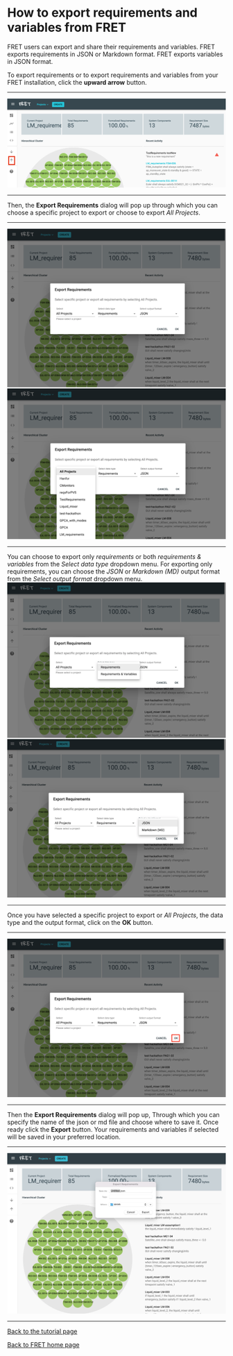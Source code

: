 # How to export requirements and variables from FRET

FRET users can export and share their requirements and variables.  FRET exports requirements in JSON or Markdown format. FRET exports variables in JSON format.

To export requirements or to export requirements and variables from your FRET installation, click the **upward arrow** button.
***
<img src="../../screen_shots/Export-1a.png">

***

Then, the  **Export Requirements** dialog will pop up through which you can choose a specific project to export or choose to export *All Projects*.
***
<img src="../../screen_shots/Export-2.png">
<img src="../../screen_shots/Export-2b.png">

***

You can choose to export only *requirements* or both *requirements & variables* from the *Select data type* dropdown menu.  For exporting only requirements, you can choose the *JSON* or *Markdown (MD)* output format from the *Select output format* dropdown menu.
<img src="../../screen_shots/Export-2c.png">
<img src="../../screen_shots/Export-2d.png">

***

Once you have selected a specific project to export or *All Projects*, the data type and the output format, click on the **OK** button.
***
<img src="../../screen_shots/Export-3.png">

***

Then the **Export Requirements** dialog will pop up, Through which you can specify the name of the json or md file and choose where to save it. Once ready click the **Export** button. Your requirements and variables if selected will be saved in your preferred location.
***
<img src="../../screen_shots/Export-4.png">

***

[Back to the tutorial page](../tutorial.md)

[Back to FRET home page](../../userManual.md)
